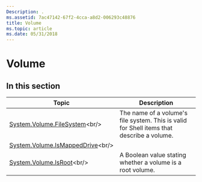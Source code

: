 ```yaml
---
Description: .
ms.assetid: 7ac47142-67f2-4cca-a8d2-006293c48876
title: Volume
ms.topic: article
ms.date: 05/31/2018
---
```


# Volume

## In this section



| Topic                                                                                  | Description                                                                                          |
|----------------------------------------------------------------------------------------|------------------------------------------------------------------------------------------------------|
| [System.Volume.FileSystem](https://msdn.microsoft.com/en-us/library/Bb773890(v=VS.85).aspx)<br/>       | The name of a volume's file system. This is valid for Shell items that describe a volume.<br/> |
| [System.Volume.IsMappedDrive](https://msdn.microsoft.com/en-us/library/Bb773892(v=VS.85).aspx)<br/> |                                                                                                      |
| [System.Volume.IsRoot](https://msdn.microsoft.com/en-us/library/Bb760023(v=VS.85).aspx)<br/>               | A Boolean value stating whether a volume is a root volume.<br/>                                |



 

 

 




